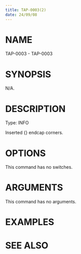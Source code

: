 ```yaml
---
title: TAP-0003(2)
date: 24/09/08
---
```


# NAME

TAP-0003 - TAP-0003

# SYNOPSIS

N/A.

# DESCRIPTION

Type: INFO

Inserted {} endcap corners.

# OPTIONS

This command has no switches.

# ARGUMENTS

This command has no arguments.

# EXAMPLES

# SEE ALSO
